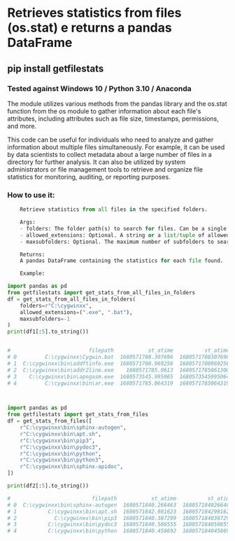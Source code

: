 # Retrieves statistics from files (os.stat) e returns a pandas DataFrame 

## pip install getfilestats

### Tested against Windows 10 / Python 3.10 / Anaconda

The module utilizes various methods from the pandas library and the os.stat function from the os module to gather information about each file's attributes, including attributes such as file size, timestamps, permissions, and more.

This code can be useful for individuals who need to analyze and gather information about multiple files simultaneously. For example, it can be used by data scientists to collect metadata about a large number of files in a directory for further analysis. It can also be utilized by system administrators or file management tools to retrieve and organize file statistics for monitoring, auditing, or reporting purposes.

### How to use it:


```python
    Retrieve statistics from all files in the specified folders.

    Args:
    - folders: The folder path(s) to search for files. Can be a single string or a list/tuple of strings.
    - allowed_extensions: Optional. A string or a list/tuple of allowed file extensions. Default is an empty tuple (all extensions are allowed).
    - maxsubfolders: Optional. The maximum number of subfolders to search within each folder. Default is -1 (unlimited).

    Returns:
    A pandas DataFrame containing the statistics for each file found.

    Example:

import pandas as pd
from getfilestats import get_stats_from_all_files_in_folders
df = get_stats_from_all_files_in_folders(
	folders=r"C:\cygwinxx",
	allowed_extensions=(".exe", ".bat"),
	maxsubfolders=-1
)
print(df1[:5].to_string())


#                         filepath           st_atime          st_atime_ns           st_ctime          st_ctime_ns      st_dev  st_file_attributes  st_gid           st_ino  st_mode           st_mtime          st_mtime_ns  st_nlink  st_reparse_tag  st_size  st_uid
# 0         C:\cygwinxx\Cygwin.bat  1680571708.307696  1680571708307696300  1680571708.306699  1680571708306699200  3067733448                  32       0  281474978447139    33279  1680571708.307696  1680571708307696300         1               0       88       0
# 1  C:\cygwinxx\bin\addftinfo.exe  1680571700.969256  1680571700969256300  1680571700.968287  1680571700968286400  3067733448                  32       0  281474978444793    33279       1554031577.0  1554031577000000000         1               0    51219       0
# 2  C:\cygwinxx\bin\addr2line.exe    1680571785.0613  1680571785061300100  1680571785.059305  1680571785059304700  3067733448                  32       0  281474978447991    33279       1676205497.0  1676205497000000000         1               0  1108499       0
# 3    C:\cygwinxx\bin\apngasm.exe  1680573545.995065  1680573545995064900  1680573545.989051  1680573545989051100  3067733448                  32       0  562949955151788    33279       1423742864.0  1423742864000000000         1               0    97076       0
# 4         C:\cygwinxx\bin\ar.exe  1680571785.064319  1680571785064319100  1680571785.062297  1680571785062296800  3067733448                  32       0  281474978447992    33279       1676205500.0  1676205500000000000         2               0  1136147       0



import pandas as pd
from getfilestats import get_stats_from_files
df = get_stats_from_files([
	r"C:\cygwinxx\bin\sphinx-autogen",
	r"C:\cygwinxx\bin\apt.sh",
	r"C:\cygwinxx\bin\pip3",
	r"C:\cygwinxx\bin\pydoc3",
	r"C:\cygwinxx\bin\python",
	r"C:\cygwinxx\bin\python3",
	r"C:\cygwinxx\bin\sphinx-apidoc",
])

print(df2[:5].to_string())

#                          filepath           st_atime          st_atime_ns           st_ctime          st_ctime_ns      st_dev  st_file_attributes  st_gid            st_ino  st_mode           st_mtime          st_mtime_ns  st_nlink  st_reparse_tag  st_size  st_uid
# 0  C:\cygwinxx\bin\sphinx-autogen  1680571840.266463  1680571840266462600  1680571840.266463  1680571840266462600  3067733448                   4       0  3659174697372682    33206  1680571840.266463  1680571840266462600         1               0       78       0
# 1          C:\cygwinxx\bin\apt.sh  1680571842.981623  1680571842981622600  1680571842.981623  1680571842981622600  3067733448                  32       0  1970324838741762    33206  1680571842.981623  1680571842981622600         1               0    18531       0
# 2            C:\cygwinxx\bin\pip3  1680571840.387299  1680571840387298800  1680571840.387299  1680571840387298800  3067733448                   4       0  3659174697374415    33206  1680571840.387299  1680571840387298800         1               0       58       0
# 3          C:\cygwinxx\bin\pydoc3  1680571840.506555  1680571840506555000  1680571840.506555  1680571840506555000  3067733448                   4       0  3940649674085961    33206  1680571840.506555  1680571840506555000         1               0       62       0
# 4          C:\cygwinxx\bin\python  1680571840.458692  1680571840458691500  1680571840.458692  1680571840458691500  3067733448                   4       0  3377699720663980    33206  1680571840.458692  1680571840458691500         1               0       62       0


```
